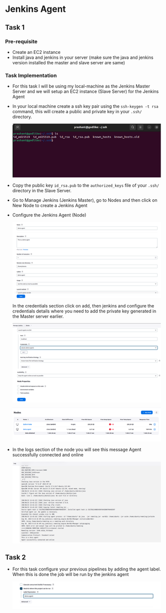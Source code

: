 # Jenkins Agent

## Task 1

### Pre-requisite

- Create an EC2 instance
- Install java and jenkins in your server (make sure the java and jenkins version installed the master and slave server are same)

### Task Implementation

- For this task I will be using my local-machine as the Jenkins Master Server and we will setup an EC2 instance (Slave Server) for the Jenkins Agent

- In your local machine create a ssh key pair using the `ssh-keygen -t rsa` command, this will create a public and private key in your `.ssh/` directory.
    
    ![resource](/day28/images/Screenshot%20from%202023-08-30%2012-51-09.png)

- Copy the public key `id_rsa.pub` to the `authorized_keys` file of your `.ssh/` directory in the Slave Server. 

- Go to Manage Jenkins (Jenkins Master), go to Nodes and then click on New Node to create a Jenkins Agent

- Configure the Jenkins Agent (Node)

    ![resource](/day28/images/Screenshot%20from%202023-08-30%2012-59-42.png)

    In the credentials section click on add, then jenkins and configure the credentials details where you need to add the private key generated in the Master server earlier.

    ![resource](/day28/images/Screenshot%20from%202023-08-30%2012-59-59.png)

    ![resource](/day28/images/Screenshot%20from%202023-08-30%2013-45-28.png)

- In the logs section of the node you will see this message Agent successfully connected and online

    ![resource](/day28/images/Screenshot%20from%202023-08-30%2013-44-49.png)




## Task 2

- For this task configure your previous pipelines by adding the agent label. When this is done the job will be run by the jenkins agent

    ![resource](/day28/images/Screenshot%20from%202023-08-30%2013-59-41.png)